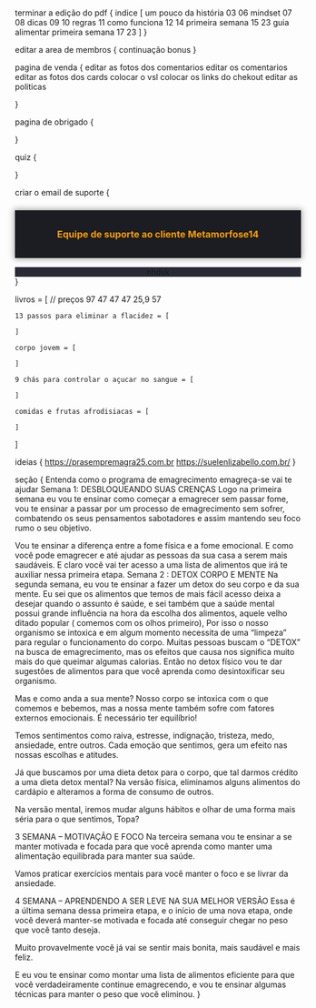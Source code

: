 # 

terminar a edição do pdf {
    <!-- colocar a logo nas páginas -->
    indice [
        um pouco da história 03 06
        mindset 07 08
        dicas 09 10
        regras 11
        como funciona 12 14
        primeira semana 15 23
        guia alimentar primeira semana 17 23
    ]
}

editar a area de membros {
    continuação
    bonus
}

pagina de venda {
    editar as fotos dos comentarios
    editar os comentarios
    editar as fotos dos cards
    colocar o vsl
    colocar os links do chekout
    editar as politicas
    
}

pagina de obrigado {
    
}

quiz {
    
}

criar o email de suporte {
    <h3 style="display: flex; justify-content: center; background: #1b1d22; box-shadow: #0005 0 0 10px 2px; color: #ff9e00; padding: 32px 0; user-select: none;">Equipe de suporte ao cliente Metamorfose14</h3>
<div style="display: flex; align-itens: center; justify-content: center; width: 100%; background: #282a36;">nhdsk
</div>
}




livros = [  // preços 97 47 47 47 25,9 57

    13 passos para eliminar a flacidez = [
        
    ]

    corpo jovem = [
        
    ]

    9 chás para controlar o açucar no sangue = [
        
    ]

    comidas e frutas afrodisiacas = [
        
    ]

    

]


ideias {
https://prasempremagra25.com.br
https://suelenlizabello.com.br/
}

seção {
Entenda como o programa de emagrecimento emagreça-se vai te ajudar
Semana 1: DESBLOQUEANDO SUAS CRENÇAS
Logo na primeira semana eu vou te ensinar como começar a emagrecer sem passar fome, vou te ensinar a passar por um processo de emagrecimento sem sofrer, combatendo os seus pensamentos sabotadores e assim mantendo seu foco rumo o seu objetivo.

Vou te ensinar a diferença entre a fome física e a fome emocional. 
E como você pode emagrecer e até ajudar as pessoas da sua casa a serem mais saudáveis.
E claro você vai ter acesso a uma lista de alimentos que irá te auxiliar nessa primeira etapa.
Semana 2 : DETOX CORPO E MENTE
Na segunda semana, eu vou te ensinar a fazer um detox do seu corpo e da sua mente. Eu sei que os alimentos que temos de mais fácil acesso deixa a desejar quando o assunto é saúde, e sei também que a  saúde mental possui grande influência na hora da escolha dos alimentos, aquele velho ditado popular ( comemos com os olhos primeiro), Por isso o nosso organismo se intoxica e em algum momento necessita de uma “limpeza” para regular o funcionamento do corpo. Muitas pessoas buscam o “DETOX” na busca de emagrecimento, mas os efeitos que causa nos  significa muito mais do que queimar algumas calorias. Então no detox físico vou te dar sugestões de alimentos para que você aprenda como desintoxificar seu organismo.

Mas e como anda a sua mente? Nosso corpo se intoxica com o que comemos e bebemos, mas a nossa mente também sofre com fatores externos emocionais. É necessário ter equilíbrio!

Temos sentimentos como raiva, estresse, indignação, tristeza, medo, ansiedade, entre outros. Cada emoção que sentimos, gera um efeito nas nossas escolhas e atitudes. 

Já que buscamos por uma dieta detox para o corpo, que tal darmos crédito a uma dieta detox mental? Na versão física, eliminamos alguns alimentos do cardápio e alteramos a forma de consumo de outros.

Na versão mental, iremos mudar alguns hábitos e olhar de uma forma mais séria para o que sentimos, Topa?

3 SEMANA – MOTIVAÇÃO E FOCO
Na terceira semana vou te ensinar a se manter motivada e focada para que você aprenda como manter uma alimentação equilibrada para manter sua saúde.

Vamos praticar exercícios mentais para você manter o foco e se livrar da ansiedade.

4 SEMANA – APRENDENDO A SER LEVE NA SUA MELHOR VERSÃO
Essa é a última semana dessa primeira etapa, e o início de uma nova etapa, onde você deverá manter-se motivada e focada até conseguir chegar no peso que você tanto deseja.

Muito provavelmente você já vai se sentir mais bonita, mais saudável e mais feliz.

E eu vou te ensinar como montar uma lista de alimentos eficiente para que você verdadeiramente continue emagrecendo, e vou te ensinar algumas técnicas para manter o peso que você eliminou.
}










